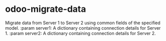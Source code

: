 # odoo-migrate-data
Migrate data from Server 1 to Server 2 using common fields of the specified model.     :param server1: A dictionary containing connection details for Server 1.     :param server2: A dictionary containing connection details for Server 2.

